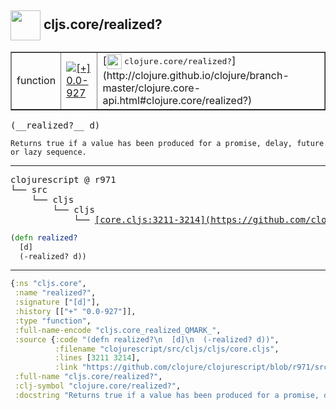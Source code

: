 ## <img width="48px" valign="middle" src="http://i.imgur.com/Hi20huC.png"> cljs.core/realized?

 <table border="1">
<tr>
<td>function</td>
<td><a href="https://github.com/cljsinfo/api-refs/tree/0.0-927"><img valign="middle" alt="[+] 0.0-927" src="https://img.shields.io/badge/+-0.0--927-lightgrey.svg"></a> </td>
<td>
[<img height="24px" valign="middle" src="http://i.imgur.com/1GjPKvB.png"> <samp>clojure.core/realized?</samp>](http://clojure.github.io/clojure/branch-master/clojure.core-api.html#clojure.core/realized?)
</td>
</tr>
</table>

 <samp>
(__realized?__ d)<br>
</samp>

```
Returns true if a value has been produced for a promise, delay, future or lazy sequence.
```

---

 <pre>
clojurescript @ r971
└── src
    └── cljs
        └── cljs
            └── <ins>[core.cljs:3211-3214](https://github.com/clojure/clojurescript/blob/r971/src/cljs/cljs/core.cljs#L3211-L3214)</ins>
</pre>

```clj
(defn realized?
  [d]
  (-realized? d))
```


---

```clj
{:ns "cljs.core",
 :name "realized?",
 :signature ["[d]"],
 :history [["+" "0.0-927"]],
 :type "function",
 :full-name-encode "cljs.core_realized_QMARK_",
 :source {:code "(defn realized?\n  [d]\n  (-realized? d))",
          :filename "clojurescript/src/cljs/cljs/core.cljs",
          :lines [3211 3214],
          :link "https://github.com/clojure/clojurescript/blob/r971/src/cljs/cljs/core.cljs#L3211-L3214"},
 :full-name "cljs.core/realized?",
 :clj-symbol "clojure.core/realized?",
 :docstring "Returns true if a value has been produced for a promise, delay, future or lazy sequence."}

```
